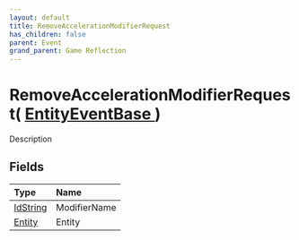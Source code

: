 ```yaml
---
layout: default
title: RemoveAccelerationModifierRequest
has_children: false
parent: Event
grand_parent: Game Reflection
---
```

# RemoveAccelerationModifierRequest( [ EntityEventBase ](/docs/game-reflection/events/entity_event_base) )
Description 

## Fields

| Type | Name |
|:-------------|:--------------|
| [IdString](/docs/game-reflection/components/id_string) | ModifierName |
| [Entity](/docs/game-reflection/classes/entity) | Entity |

